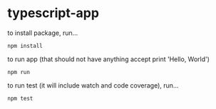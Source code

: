 # typescript-app

to install package, run...
```
npm install
```
to run app (that should not have anything accept print 'Hello, World')
```
npm run
```
to run test (it will include watch and code coverage), run...
```
npm test
```
